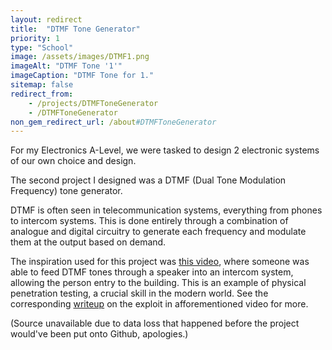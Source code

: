 ```yaml
---
layout: redirect
title:  "DTMF Tone Generator"
priority: 1
type: "School"
image: /assets/images/DTMF1.png
imageAlt: "DTMF Tone '1'"
imageCaption: "DTMF Tone for 1."
sitemap: false
redirect_from: 
    - /projects/DTMFToneGenerator
    - /DTMFToneGenerator
non_gem_redirect_url: /about#DTMFToneGenerator
---
```

For my Electronics A-Level, we were tasked to design 2 electronic systems of our own choice and design.

The second project I designed was a DTMF (Dual Tone Modulation Frequency) tone generator.

DTMF is often seen in telecommunication systems, everything from phones to intercom systems. This is done entirely through a combination of analogue and digital
circuitry to generate each frequency and modulate them at the output based on demand.

The inspiration used for this project was [this video](https://www.youtube.com/watch?v=1ym8WNvxxUk), where someone was able to feed DTMF tones through a speaker into an intercom system, allowing the person entry to the building. This is an example of physical penetration testing, a crucial skill in the modern world. See the corresponding [writeup](https://github.com/breaktoprotect/CVE-2017-16778-Intercom-DTMF-Injection/) on the exploit in afforementioned video for more.

(Source unavailable due to data loss that happened before the project would've been put onto Github, apologies.)
